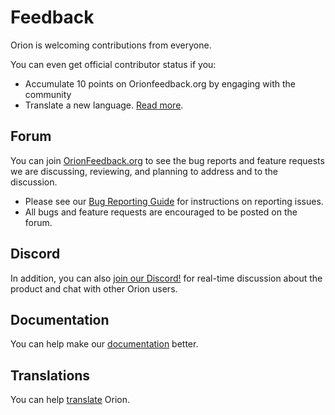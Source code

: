 # Feedback

Orion is welcoming contributions from everyone.

You can even get official contributor status if you:
- Accumulate 10 points on Orionfeedback.org by engaging with the community
- Translate a new language. [Read more](./contribute_translations.md).

## Forum
You can join [OrionFeedback.org](https://orionfeedback.org/) to see the bug reports and feature requests we are discussing, reviewing, and planning to address
and to the discussion.

- Please see our [Bug Reporting Guide](./troubleshooting/bug-reporting.md) for instructions on reporting issues.
- All bugs and feature requests are encouraged to be posted on the forum.

## Discord

In addition, you can also [join our Discord!](discord-server.md) for real-time discussion about
the product and chat with other Orion users.

## Documentation

You can help make our [documentation](contribute_documentation) better.

## Translations

You can help [translate](contribute_translations.md) Orion.

